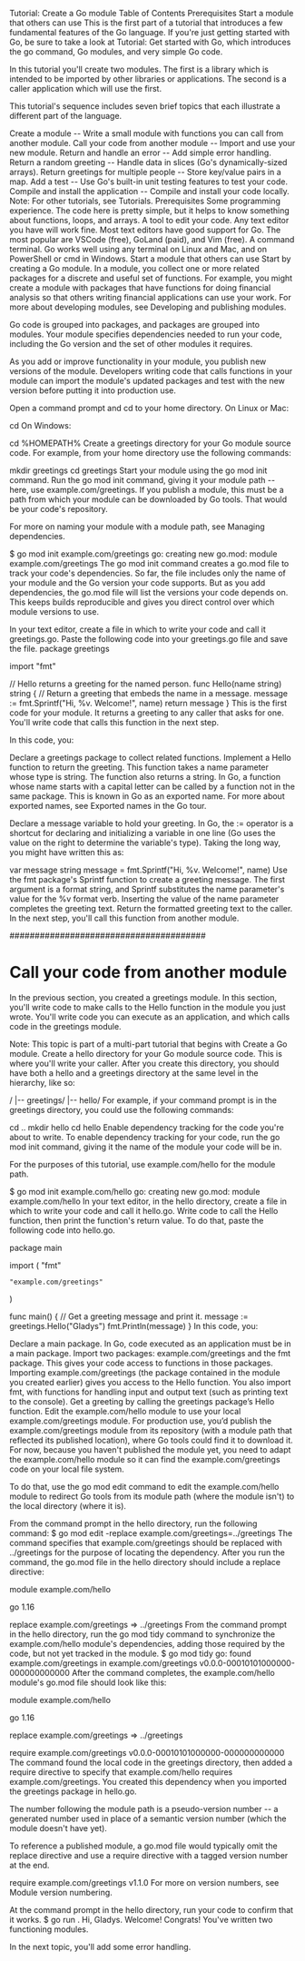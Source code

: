 Tutorial: Create a Go module
Table of Contents
Prerequisites
Start a module that others can use
This is the first part of a tutorial that introduces a few fundamental features of the Go language. If you're just getting started with Go, be sure to take a look at Tutorial: Get started with Go, which introduces the go command, Go modules, and very simple Go code.

In this tutorial you'll create two modules. The first is a library which is intended to be imported by other libraries or applications. The second is a caller application which will use the first.

This tutorial's sequence includes seven brief topics that each illustrate a different part of the language.

Create a module -- Write a small module with functions you can call from another module.
Call your code from another module -- Import and use your new module.
Return and handle an error -- Add simple error handling.
Return a random greeting -- Handle data in slices (Go's dynamically-sized arrays).
Return greetings for multiple people -- Store key/value pairs in a map.
Add a test -- Use Go's built-in unit testing features to test your code.
Compile and install the application -- Compile and install your code locally.
Note: For other tutorials, see Tutorials.
Prerequisites
Some programming experience. The code here is pretty simple, but it helps to know something about functions, loops, and arrays.
A tool to edit your code. Any text editor you have will work fine. Most text editors have good support for Go. The most popular are VSCode (free), GoLand (paid), and Vim (free).
A command terminal. Go works well using any terminal on Linux and Mac, and on PowerShell or cmd in Windows.
Start a module that others can use
Start by creating a Go module. In a module, you collect one or more related packages for a discrete and useful set of functions. For example, you might create a module with packages that have functions for doing financial analysis so that others writing financial applications can use your work. For more about developing modules, see Developing and publishing modules.

Go code is grouped into packages, and packages are grouped into modules. Your module specifies dependencies needed to run your code, including the Go version and the set of other modules it requires.

As you add or improve functionality in your module, you publish new versions of the module. Developers writing code that calls functions in your module can import the module's updated packages and test with the new version before putting it into production use.

Open a command prompt and cd to your home directory.
On Linux or Mac:

cd
On Windows:

cd %HOMEPATH%
Create a greetings directory for your Go module source code.
For example, from your home directory use the following commands:

mkdir greetings
cd greetings
Start your module using the go mod init command.
Run the go mod init command, giving it your module path -- here, use example.com/greetings. If you publish a module, this must be a path from which your module can be downloaded by Go tools. That would be your code's repository.

For more on naming your module with a module path, see Managing dependencies.

$ go mod init example.com/greetings
go: creating new go.mod: module example.com/greetings
The go mod init command creates a go.mod file to track your code's dependencies. So far, the file includes only the name of your module and the Go version your code supports. But as you add dependencies, the go.mod file will list the versions your code depends on. This keeps builds reproducible and gives you direct control over which module versions to use.

In your text editor, create a file in which to write your code and call it greetings.go.
Paste the following code into your greetings.go file and save the file.
package greetings

import "fmt"

// Hello returns a greeting for the named person.
func Hello(name string) string {
    // Return a greeting that embeds the name in a message.
    message := fmt.Sprintf("Hi, %v. Welcome!", name)
    return message
}
This is the first code for your module. It returns a greeting to any caller that asks for one. You'll write code that calls this function in the next step.

In this code, you:

Declare a greetings package to collect related functions.
Implement a Hello function to return the greeting.
This function takes a name parameter whose type is string. The function also returns a string. In Go, a function whose name starts with a capital letter can be called by a function not in the same package. This is known in Go as an exported name. For more about exported names, see Exported names in the Go tour.


Declare a message variable to hold your greeting.
In Go, the := operator is a shortcut for declaring and initializing a variable in one line (Go uses the value on the right to determine the variable's type). Taking the long way, you might have written this as:

var message string
message = fmt.Sprintf("Hi, %v. Welcome!", name)
Use the fmt package's Sprintf function to create a greeting message. The first argument is a format string, and Sprintf substitutes the name parameter's value for the %v format verb. Inserting the value of the name parameter completes the greeting text.
Return the formatted greeting text to the caller.
In the next step, you'll call this function from another module.



#######################################

# Call your code from another module

In the previous section, you created a greetings module. In this section, you'll write code to make calls to the Hello function in the module you just wrote. You'll write code you can execute as an application, and which calls code in the greetings module.

Note: This topic is part of a multi-part tutorial that begins with Create a Go module.
Create a hello directory for your Go module source code. This is where you'll write your caller.
After you create this directory, you should have both a hello and a greetings directory at the same level in the hierarchy, like so:

<home>/
 |-- greetings/
 |-- hello/
For example, if your command prompt is in the greetings directory, you could use the following commands:

cd ..
mkdir hello
cd hello
Enable dependency tracking for the code you're about to write.
To enable dependency tracking for your code, run the go mod init command, giving it the name of the module your code will be in.

For the purposes of this tutorial, use example.com/hello for the module path.

$ go mod init example.com/hello
go: creating new go.mod: module example.com/hello
In your text editor, in the hello directory, create a file in which to write your code and call it hello.go.
Write code to call the Hello function, then print the function's return value.
To do that, paste the following code into hello.go.

package main

import (
    "fmt"

    "example.com/greetings"
)

func main() {
    // Get a greeting message and print it.
    message := greetings.Hello("Gladys")
    fmt.Println(message)
}
In this code, you:

Declare a main package. In Go, code executed as an application must be in a main package.
Import two packages: example.com/greetings and the fmt package. This gives your code access to functions in those packages. Importing example.com/greetings (the package contained in the module you created earlier) gives you access to the Hello function. You also import fmt, with functions for handling input and output text (such as printing text to the console).
Get a greeting by calling the greetings package’s Hello function.
Edit the example.com/hello module to use your local example.com/greetings module.
For production use, you’d publish the example.com/greetings module from its repository (with a module path that reflected its published location), where Go tools could find it to download it. For now, because you haven't published the module yet, you need to adapt the example.com/hello module so it can find the example.com/greetings code on your local file system.

To do that, use the go mod edit command to edit the example.com/hello module to redirect Go tools from its module path (where the module isn't) to the local directory (where it is).

From the command prompt in the hello directory, run the following command:
$ go mod edit -replace example.com/greetings=../greetings
The command specifies that example.com/greetings should be replaced with ../greetings for the purpose of locating the dependency. After you run the command, the go.mod file in the hello directory should include a replace directive:

module example.com/hello

go 1.16

replace example.com/greetings => ../greetings
From the command prompt in the hello directory, run the go mod tidy command to synchronize the example.com/hello module's dependencies, adding those required by the code, but not yet tracked in the module.
$ go mod tidy
go: found example.com/greetings in example.com/greetings v0.0.0-00010101000000-000000000000
After the command completes, the example.com/hello module's go.mod file should look like this:

module example.com/hello

go 1.16

replace example.com/greetings => ../greetings

require example.com/greetings v0.0.0-00010101000000-000000000000
The command found the local code in the greetings directory, then added a require directive to specify that example.com/hello requires example.com/greetings. You created this dependency when you imported the greetings package in hello.go.

The number following the module path is a pseudo-version number -- a generated number used in place of a semantic version number (which the module doesn't have yet).

To reference a published module, a go.mod file would typically omit the replace directive and use a require directive with a tagged version number at the end.

require example.com/greetings v1.1.0
For more on version numbers, see Module version numbering.

At the command prompt in the hello directory, run your code to confirm that it works.
$ go run .
Hi, Gladys. Welcome!
Congrats! You've written two functioning modules.

In the next topic, you'll add some error handling.